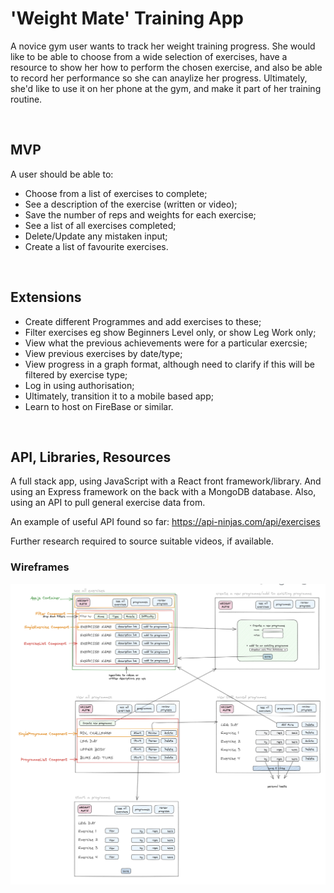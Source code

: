 # 'Weight Mate' Training App

A novice gym user wants to track her weight training progress. She would like to be able to choose from a wide selection of exercises, have a resource to show her how to perform the chosen exercise, and also be able to record her performance so she can anaylize her progress. 
Ultimately, she'd like to use it on her phone at the gym, and make it part of her training routine. 

&nbsp;




## MVP
A user should be able to:

- Choose from a list of exercises to complete;
- See a description of the exercise (written or video);
- Save the number of reps and weights for each exercise;
- See a list of all exercises completed;
- Delete/Update any mistaken input;
- Create a list of favourite exercises.

&nbsp;

## Extensions
- Create different Programmes and add exercises to these;
- Filter exercises eg show Beginners Level only, or show Leg Work only;
- View what the previous achievements were for a particular exercsie;
- View previous exercises by date/type;
- View progress in a graph format, although need to clarify if this will be filtered by exercise type;
- Log in using authorisation;
- Ultimately, transition it to a mobile based app;
- Learn to host on FireBase or similar.



&nbsp;

## API, Libraries, Resources
A full stack app, using JavaScript with a React front framework/library. And using an Express framework on the back with a MongoDB database. 
Also, using an API to pull general exercise data from. 

An example of useful API found so far:
https://api-ninjas.com/api/exercises

Further research required to source suitable videos, if available. 


### Wireframes 
![Wireframe1](screengrabs/Screenshot%202023-06-14%20at%2015.04.07.png)